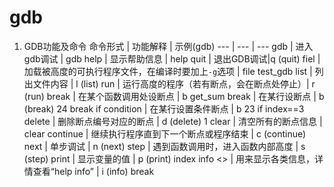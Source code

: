 # gdb

1. GDB功能及命令
命令形式 | 功能解释 | 示例(gdb)
--- | --- | ---
gdb | 进入gdb调试 | gdb
help | 显示帮助信息 | help
quit | 退出GDB调试|q (quit)
fiel <filename> | 加载被高度的可执行程序文件，在编译时要加上`-g`选项 | file test_gdb
list | 列出文件内容 | l (list)
run | 运行高度的程序（若有断点，会在断点处停止）| r (run)
break <function name> | 在某个函数调用处设断点 | b get_sum
break <line number> | 在某行设断点 | b (break) 24
break <line number> if condition | 在某行设置条件断点 | b 23 if index==3
delete <break number> | 删除断点编号对应的断点 | d (delete) 1
clear | 清空所有的断点信息 | clear
continue | 继续执行程序直到下一个断点或程序结束 | c (continue)
next | 单步调试 | n (next)
step | 遇到函数调用时，进入函数内部高度 | s (step)
print <value> | 显示变量的值 | p (print) index
info <> | 用来显示各类信息，详情查看“help info” | i (info) break
